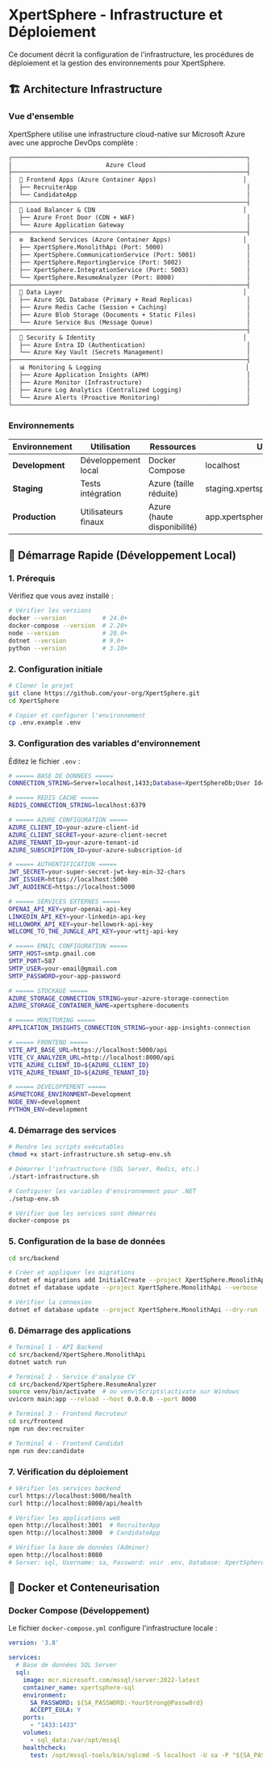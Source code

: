 # XpertSphere - Infrastructure et Déploiement

Ce document décrit la configuration de l'infrastructure, les procédures de déploiement et la gestion des environnements pour XpertSphere.

## 🏗️ Architecture Infrastructure

### Vue d'ensemble

XpertSphere utilise une infrastructure cloud-native sur Microsoft Azure avec une approche DevOps complète :

```txt
┌─────────────────────────────────────────────────────────────────┐
│                          Azure Cloud                            │
├─────────────────────────────────────────────────────────────────┤
│  📱 Frontend Apps (Azure Container Apps)                        │
│  ├── RecruiterApp                                               │
│  └── CandidateApp                                               │
├─────────────────────────────────────────────────────────────────┤
│  🔀 Load Balancer & CDN                                         │
│  ├── Azure Front Door (CDN + WAF)                               │
│  └── Azure Application Gateway                                  │
├─────────────────────────────────────────────────────────────────┤
│  ⚙️  Backend Services (Azure Container Apps)                    │
│  ├── XpertSphere.MonolithApi (Port: 5000)                       │
│  ├── XpertSphere.CommunicationService (Port: 5001)              │
│  ├── XpertSphere.ReportingService (Port: 5002)                  │
│  ├── XpertSphere.IntegrationService (Port: 5003)                │
│  └── XpertSphere.ResumeAnalyzer (Port: 8000)                    │
├─────────────────────────────────────────────────────────────────┤
│  💾 Data Layer                                                  │
│  ├── Azure SQL Database (Primary + Read Replicas)               │
│  ├── Azure Redis Cache (Session + Caching)                      │
│  ├── Azure Blob Storage (Documents + Static Files)              │
│  └── Azure Service Bus (Message Queue)                          │
├─────────────────────────────────────────────────────────────────┤
│  🔐 Security & Identity                                         │
│  ├── Azure Entra ID (Authentication)                            │
│  └── Azure Key Vault (Secrets Management)                       │
├─────────────────────────────────────────────────────────────────┤
│  📊 Monitoring & Logging                                        │
│  ├── Azure Application Insights (APM)                           │
│  ├── Azure Monitor (Infrastructure)                             │
│  ├── Azure Log Analytics (Centralized Logging)                  │
│  └── Azure Alerts (Proactive Monitoring)                        │
└─────────────────────────────────────────────────────────────────┘
```

### Environnements

| Environnement | Utilisation | Ressources | URL |
|---------------|-------------|------------|-----|
| **Development** | Développement local | Docker Compose | localhost |
| **Staging** | Tests intégration | Azure (taille réduite) | staging.xpertsphere.azure.com |
| **Production** | Utilisateurs finaux | Azure (haute disponibilité) | app.xpertsphere.com |

## 🚀 Démarrage Rapide (Développement Local)

### 1. Prérequis

Vérifiez que vous avez installé :

```bash
# Vérifier les versions
docker --version          # 24.0+
docker-compose --version  # 2.20+
node --version            # 20.0+
dotnet --version          # 9.0+
python --version          # 3.10+
```

### 2. Configuration initiale

```bash
# Cloner le projet
git clone https://github.com/your-org/XpertSphere.git
cd XpertSphere

# Copier et configurer l'environnement
cp .env.example .env
```

### 3. Configuration des variables d'environnement

Éditez le fichier `.env` :

```bash
# ===== BASE DE DONNÉES =====
CONNECTION_STRING=Server=localhost,1433;Database=XpertSphereDb;User Id=sa;Password=YourStrong@Passw0rd;TrustServerCertificate=true;

# ===== REDIS CACHE =====
REDIS_CONNECTION_STRING=localhost:6379

# ===== AZURE CONFIGURATION =====
AZURE_CLIENT_ID=your-azure-client-id
AZURE_CLIENT_SECRET=your-azure-client-secret
AZURE_TENANT_ID=your-azure-tenant-id
AZURE_SUBSCRIPTION_ID=your-azure-subscription-id

# ===== AUTHENTIFICATION =====
JWT_SECRET=your-super-secret-jwt-key-min-32-chars
JWT_ISSUER=https://localhost:5000
JWT_AUDIENCE=https://localhost:5000

# ===== SERVICES EXTERNES =====
OPENAI_API_KEY=your-openai-api-key
LINKEDIN_API_KEY=your-linkedin-api-key
HELLOWORK_API_KEY=your-hellowork-api-key
WELCOME_TO_THE_JUNGLE_API_KEY=your-wttj-api-key

# ===== EMAIL CONFIGURATION =====
SMTP_HOST=smtp.gmail.com
SMTP_PORT=587
SMTP_USER=your-email@gmail.com
SMTP_PASSWORD=your-app-password

# ===== STOCKAGE =====
AZURE_STORAGE_CONNECTION_STRING=your-azure-storage-connection
AZURE_STORAGE_CONTAINER_NAME=xpertsphere-documents

# ===== MONITORING =====
APPLICATION_INSIGHTS_CONNECTION_STRING=your-app-insights-connection

# ===== FRONTEND =====
VITE_API_BASE_URL=https://localhost:5000/api
VITE_CV_ANALYZER_URL=http://localhost:8000/api
VITE_AZURE_CLIENT_ID=${AZURE_CLIENT_ID}
VITE_AZURE_TENANT_ID=${AZURE_TENANT_ID}

# ===== DEVELOPPEMENT =====
ASPNETCORE_ENVIRONMENT=Development
NODE_ENV=development
PYTHON_ENV=development
```

### 4. Démarrage des services

```bash
# Rendre les scripts exécutables
chmod +x start-infrastructure.sh setup-env.sh

# Démarrer l'infrastructure (SQL Server, Redis, etc.)
./start-infrastructure.sh

# Configurer les variables d'environnement pour .NET
./setup-env.sh

# Vérifier que les services sont démarrés
docker-compose ps
```

### 5. Configuration de la base de données

```bash
cd src/backend

# Créer et appliquer les migrations
dotnet ef migrations add InitialCreate --project XpertSphere.MonolithApi --verbose
dotnet ef database update --project XpertSphere.MonolithApi --verbose

# Vérifier la connexion
dotnet ef database update --project XpertSphere.MonolithApi --dry-run
```

### 6. Démarrage des applications

```bash
# Terminal 1 - API Backend
cd src/backend/XpertSphere.MonolithApi
dotnet watch run

# Terminal 2 - Service d'analyse CV
cd src/backend/XpertSphere.ResumeAnalyzer
source venv/bin/activate  # ou venv\Scripts\activate sur Windows
uvicorn main:app --reload --host 0.0.0.0 --port 8000

# Terminal 3 - Frontend Recruteur
cd src/frontend
npm run dev:recruiter

# Terminal 4 - Frontend Candidat
npm run dev:candidate
```

### 7. Vérification du déploiement

```bash
# Vérifier les services backend
curl https://localhost:5000/health
curl http://localhost:8000/api/health

# Vérifier les applications web
open http://localhost:3001  # RecruiterApp
open http://localhost:3000  # CandidateApp

# Vérifier la base de données (Adminer)
open http://localhost:8080
# Server: sql, Username: sa, Password: voir .env, Database: XpertSphereDb
```

## 🐳 Docker et Conteneurisation

### Docker Compose (Développement)

Le fichier `docker-compose.yml` configure l'infrastructure locale :

```yaml
version: '3.8'

services:
  # Base de données SQL Server
  sql:
    image: mcr.microsoft.com/mssql/server:2022-latest
    container_name: xpertsphere-sql
    environment:
      SA_PASSWORD: ${SA_PASSWORD:-YourStrong@Passw0rd}
      ACCEPT_EULA: Y
    ports:
      - "1433:1433"
    volumes:
      - sql_data:/var/opt/mssql
    healthcheck:
      test: /opt/mssql-tools/bin/sqlcmd -S localhost -U sa -P "${SA_PASSWORD:-YourStrong@Passw